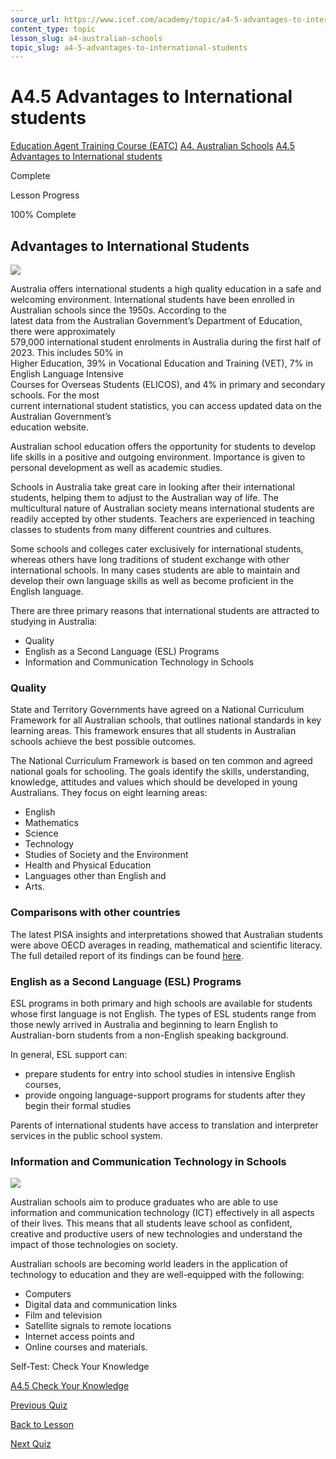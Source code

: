 ```yaml
---
source_url: https://www.icef.com/academy/topic/a4-5-advantages-to-international-students/
content_type: topic
lesson_slug: a4-australian-schools
topic_slug: a4-5-advantages-to-international-students
---
```


# A4.5 Advantages to International students

[Education Agent Training Course (EATC)](https://www.icef.com/academy/courses/education-agent-training-course-eatc/) [A4. Australian Schools](https://www.icef.com/academy/lessons/a4-australian-schools/) [A4.5 Advantages to International students](https://www.icef.com/academy/topic/a4-5-advantages-to-international-students/)

Complete

Lesson Progress 

100% Complete 

## Advantages to International Students

![](https://www.icef.com/academy/wp-content/uploads/2022/09/pexels-stanley-morales-1454360-1024x683.jpg)

Australia offers international students a high quality education in a safe and welcoming environment. International students have been enrolled in Australian schools since the 1950s. According to the  
latest data from the Australian Government’s Department of Education, there were approximately  
579,000 international student enrolments in Australia during the first half of 2023. This includes 50% in  
Higher Education, 39% in Vocational Education and Training (VET), 7% in English Language Intensive  
Courses for Overseas Students (ELICOS), and 4% in primary and secondary schools. For the most  
current international student statistics, you can access updated data on the Australian Government’s  
education website.

Australian school education offers the opportunity for students to develop life skills in a positive and outgoing environment. Importance is given to personal development as well as academic studies.

Schools in Australia take great care in looking after their international students, helping them to adjust to the Australian way of life. The multicultural nature of Australian society means international students are readily accepted by other students. Teachers are experienced in teaching classes to students from many different countries and cultures.

Some schools and colleges cater exclusively for international students, whereas others have long traditions of student exchange with other international schools. In many cases students are able to maintain and develop their own language skills as well as become proficient in the English language.

There are three primary reasons that international students are attracted to studying in Australia:

  * Quality
  * English as a Second Language (ESL) Programs
  * Information and Communication Technology in Schools



### Quality

State and Territory Governments have agreed on a National Curriculum Framework for all Australian schools, that outlines national standards in key learning areas. This framework ensures that all students in Australian schools achieve the best possible outcomes.

The National Curriculum Framework is based on ten common and agreed national goals for schooling. The goals identify the skills, understanding, knowledge, attitudes and values which should be developed in young Australians. They focus on eight learning areas:

  * English
  * Mathematics
  * Science
  * Technology
  * Studies of Society and the Environment
  * Health and Physical Education
  * Languages other than English and
  * Arts.



### Comparisons with other countries

The latest PISA insights and interpretations showed that Australian students were above OECD averages in reading, mathematical and scientific literacy. The full detailed report of its findings can be found [here](https://www.oecd.org/pisa/PISA%202018%20Insights%20and%20Interpretations%20FINAL%20PDF.pdf).

### English as a Second Language (ESL) Programs

ESL programs in both primary and high schools are available for students whose first language is not English. The types of ESL students range from those newly arrived in Australia and beginning to learn English to Australian-born students from a non-English speaking background.

In general, ESL support can:

  * prepare students for entry into school studies in intensive English courses,
  * provide ongoing language-support programs for students after they begin their formal studies



Parents of international students have access to translation and interpreter services in the public school system.

### Information and Communication Technology in Schools

![](https://www.icef.com/academy/wp-content/uploads/2022/09/pexels-yan-krukov-8199759-1024x683.jpg)

Australian schools aim to produce graduates who are able to use information and communication technology (ICT) effectively in all aspects of their lives. This means that all students leave school as confident, creative and productive users of new technologies and understand the impact of those technologies on society.

Australian schools are becoming world leaders in the application of technology to education and they are well-equipped with the following:

  * Computers
  * Digital data and communication links
  * Film and television
  * Satellite signals to remote locations
  * Internet access points and
  * Online courses and materials.



Self-Test: Check Your Knowledge

[ A4.5 Check Your Knowledge ](https://www.icef.com/academy/quizzes/a4-5-check-your-knowledge/)

[ Previous Quiz ](https://www.icef.com/academy/quizzes/a4-4-check-your-knowledge/)

[Back to Lesson](https://www.icef.com/academy/lessons/a4-australian-schools/)

[ Next Quiz ](https://www.icef.com/academy/quizzes/a4-5-check-your-knowledge/)

